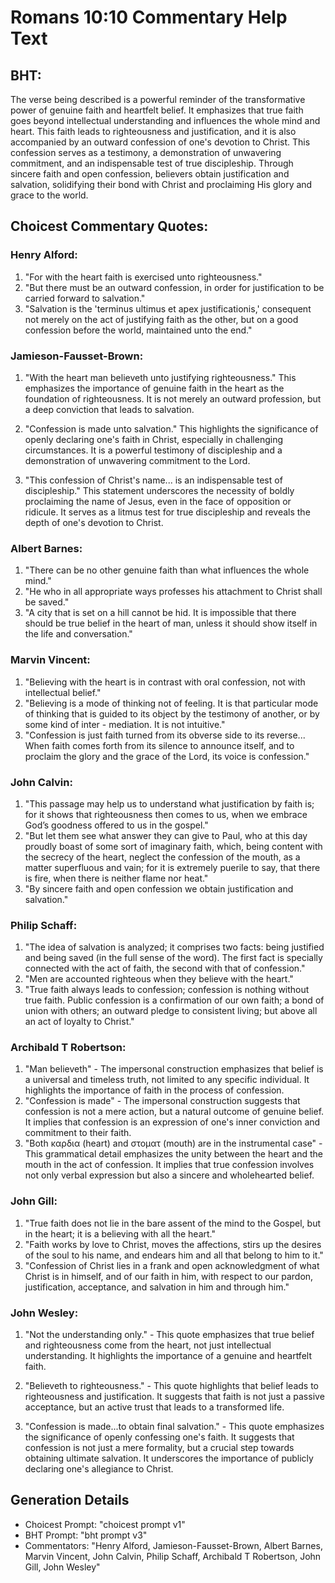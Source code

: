 # Romans 10:10 Commentary Help Text

## BHT:
The verse being described is a powerful reminder of the transformative power of genuine faith and heartfelt belief. It emphasizes that true faith goes beyond intellectual understanding and influences the whole mind and heart. This faith leads to righteousness and justification, and it is also accompanied by an outward confession of one's devotion to Christ. This confession serves as a testimony, a demonstration of unwavering commitment, and an indispensable test of true discipleship. Through sincere faith and open confession, believers obtain justification and salvation, solidifying their bond with Christ and proclaiming His glory and grace to the world.

## Choicest Commentary Quotes:
### Henry Alford:
1. "For with the heart faith is exercised unto righteousness." 
2. "But there must be an outward confession, in order for justification to be carried forward to salvation." 
3. "Salvation is the 'terminus ultimus et apex justificationis,' consequent not merely on the act of justifying faith as the other, but on a good confession before the world, maintained unto the end."

### Jamieson-Fausset-Brown:
1. "With the heart man believeth unto justifying righteousness." This emphasizes the importance of genuine faith in the heart as the foundation of righteousness. It is not merely an outward profession, but a deep conviction that leads to salvation.

2. "Confession is made unto salvation." This highlights the significance of openly declaring one's faith in Christ, especially in challenging circumstances. It is a powerful testimony of discipleship and a demonstration of unwavering commitment to the Lord.

3. "This confession of Christ's name... is an indispensable test of discipleship." This statement underscores the necessity of boldly proclaiming the name of Jesus, even in the face of opposition or ridicule. It serves as a litmus test for true discipleship and reveals the depth of one's devotion to Christ.

### Albert Barnes:
1. "There can be no other genuine faith than what influences the whole mind."
2. "He who in all appropriate ways professes his attachment to Christ shall be saved."
3. "A city that is set on a hill cannot be hid. It is impossible that there should be true belief in the heart of man, unless it should show itself in the life and conversation."

### Marvin Vincent:
1. "Believing with the heart is in contrast with oral confession, not with intellectual belief."
2. "Believing is a mode of thinking not of feeling. It is that particular mode of thinking that is guided to its object by the testimony of another, or by some kind of inter - mediation. It is not intuitive."
3. "Confession is just faith turned from its obverse side to its reverse... When faith comes forth from its silence to announce itself, and to proclaim the glory and the grace of the Lord, its voice is confession."

### John Calvin:
1. "This passage may help us to understand what justification by faith is; for it shows that righteousness then comes to us, when we embrace God’s goodness offered to us in the gospel." 
2. "But let them see what answer they can give to Paul, who at this day proudly boast of some sort of imaginary faith, which, being content with the secrecy of the heart, neglect the confession of the mouth, as a matter superfluous and vain; for it is extremely puerile to say, that there is fire, when there is neither flame nor heat."
3. "By sincere faith and open confession we obtain justification and salvation."

### Philip Schaff:
1. "The idea of salvation is analyzed; it comprises two facts: being justified and being saved (in the full sense of the word). The first fact is specially connected with the act of faith, the second with that of confession." 
2. "Men are accounted righteous when they believe with the heart."
3. "True faith always leads to confession; confession is nothing without true faith. Public confession is a confirmation of our own faith; a bond of union with others; an outward pledge to consistent living; but above all an act of loyalty to Christ."

### Archibald T Robertson:
1. "Man believeth" - The impersonal construction emphasizes that belief is a universal and timeless truth, not limited to any specific individual. It highlights the importance of faith in the process of confession.
2. "Confession is made" - The impersonal construction suggests that confession is not a mere action, but a natural outcome of genuine belief. It implies that confession is an expression of one's inner conviction and commitment to their faith.
3. "Both καρδια (heart) and στοματ (mouth) are in the instrumental case" - This grammatical detail emphasizes the unity between the heart and the mouth in the act of confession. It implies that true confession involves not only verbal expression but also a sincere and wholehearted belief.

### John Gill:
1. "True faith does not lie in the bare assent of the mind to the Gospel, but in the heart; it is a believing with all the heart."
2. "Faith works by love to Christ, moves the affections, stirs up the desires of the soul to his name, and endears him and all that belong to him to it."
3. "Confession of Christ lies in a frank and open acknowledgment of what Christ is in himself, and of our faith in him, with respect to our pardon, justification, acceptance, and salvation in him and through him."

### John Wesley:
1. "Not the understanding only." - This quote emphasizes that true belief and righteousness come from the heart, not just intellectual understanding. It highlights the importance of a genuine and heartfelt faith.

2. "Believeth to righteousness." - This quote highlights that belief leads to righteousness and justification. It suggests that faith is not just a passive acceptance, but an active trust that leads to a transformed life.

3. "Confession is made...to obtain final salvation." - This quote emphasizes the significance of openly confessing one's faith. It suggests that confession is not just a mere formality, but a crucial step towards obtaining ultimate salvation. It underscores the importance of publicly declaring one's allegiance to Christ.


## Generation Details
- Choicest Prompt: "choicest prompt v1"
- BHT Prompt: "bht prompt v3"
- Commentators: "Henry Alford, Jamieson-Fausset-Brown, Albert Barnes, Marvin Vincent, John Calvin, Philip Schaff, Archibald T Robertson, John Gill, John Wesley"
